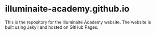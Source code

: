 # illuminaite-academy.github.io

This is the repository for the Illuminaite Academy website. The website is built using Jekyll and hosted on GitHub Pages.

